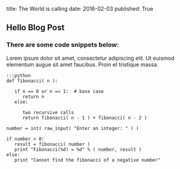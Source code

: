 title: The World is calling
date: 2016-02-03
published: True

## Hello Blog Post

### There are some code snippets below:

Lorem ipsum dolor sit amet, consectetur adipiscing elit.
Ut euismod elementum augue sit amet faucibus. Proin et tristique massa.


    :::python
    def fibonacci( n ):

       if n == 0 or n == 1:  # base case
          return n
       else:

          two recursive calls
          return fibonacci( n - 1 ) + fibonacci( n - 2 )

    number = int( raw_input( "Enter an integer: " ) )

    if number > 0:
       result = fibonacci( number )
       print "Fibonacci(%d) = %d" % ( number, result )
    else:
       print "Cannot find the fibonacci of a negative number"




